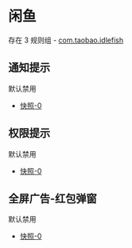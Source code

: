 # 闲鱼

存在 3 规则组 - [com.taobao.idlefish](/src/apps/com.taobao.idlefish.ts)

## 通知提示

默认禁用

- [快照-0](https://i.gkd.li/i/13538351)

## 权限提示

默认禁用

- [快照-0](https://i.gkd.li/i/13620277)

## 全屏广告-红包弹窗

默认禁用

- [快照-0](https://i.gkd.li/i/14551046)
